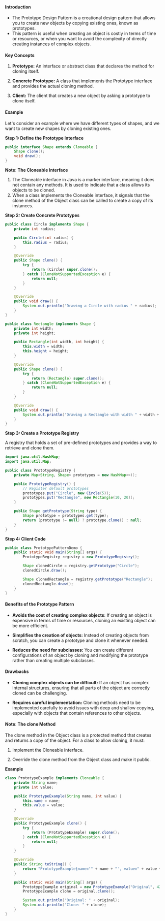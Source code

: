 
#### Introduction

* The Prototype Design Pattern is a creational design pattern that allows you to create new objects by copying existing ones, known as prototypes.
* This pattern is useful when creating an object is costly in terms of time or resources, or when you want to avoid the complexity of directly creating instances of complex objects.

#### Key Concepts

1. **Prototype:** An interface or abstract class that declares the method for cloning itself.

2. **Concrete Prototype:** A class that implements the Prototype interface and provides the actual cloning method.

3. **Client:** The client that creates a new object by asking a prototype to clone itself.

#### Example

Let's consider an example where we have different types of shapes, and we want to create new shapes by cloning existing ones.

**Step 1: Define the Prototype Interface**

```java
public interface Shape extends Cloneable {
    Shape clone();
    void draw();
}
```

**Note: The Cloneable Interface**

1. The Cloneable interface in Java is a marker interface, meaning it does not contain any methods. It is used to indicate that a class allows its objects to be cloned. 
2. When a class implements the Cloneable interface, it signals that the clone method of the Object class can be called to create a copy of its instances.

**Step 2: Create Concrete Prototypes**

```java
public class Circle implements Shape {
    private int radius;

    public Circle(int radius) {
        this.radius = radius;
    }

    @Override
    public Shape clone() {
        try {
            return (Circle) super.clone();
        } catch (CloneNotSupportedException e) {
            return null;
        }
    }

    @Override
    public void draw() {
        System.out.println("Drawing a Circle with radius " + radius);
    }
}

public class Rectangle implements Shape {
    private int width;
    private int height;

    public Rectangle(int width, int height) {
        this.width = width;
        this.height = height;
    }

    @Override
    public Shape clone() {
        try {
            return (Rectangle) super.clone();
        } catch (CloneNotSupportedException e) {
            return null;
        }
    }

    @Override
    public void draw() {
        System.out.println("Drawing a Rectangle with width " + width + " and height " + height);
    }
}
```

**Step 3: Create a Prototype Registry**

A registry that holds a set of pre-defined prototypes and provides a way to retrieve and clone them.

```java
import java.util.HashMap;
import java.util.Map;

public class PrototypeRegistry {
    private Map<String, Shape> prototypes = new HashMap<>();

    public PrototypeRegistry() {
        // Register default prototypes
        prototypes.put("Circle", new Circle(5));
        prototypes.put("Rectangle", new Rectangle(10, 20));
    }

    public Shape getPrototype(String type) {
        Shape prototype = prototypes.get(type);
        return (prototype != null) ? prototype.clone() : null;
    }
}
```

**Step 4: Client Code**

```java
public class PrototypePatternDemo {
    public static void main(String[] args) {
        PrototypeRegistry registry = new PrototypeRegistry();

        Shape clonedCircle = registry.getPrototype("Circle");
        clonedCircle.draw();

        Shape clonedRectangle = registry.getPrototype("Rectangle");
        clonedRectangle.draw();
    }
}
```

#### Benefits of the Prototype Pattern

- **Avoids the cost of creating complex objects:** If creating an object is expensive in terms of time or resources, cloning an existing object can be more efficient.

- **Simplifies the creation of objects:** Instead of creating objects from scratch, you can create a prototype and clone it whenever needed.

- **Reduces the need for subclasses:** You can create different configurations of an object by cloning and modifying the prototype rather than creating multiple subclasses.

#### Drawbacks

- **Cloning complex objects can be difficult:** If an object has complex internal structures, ensuring that all parts of the object are correctly cloned can be challenging.

- **Requires careful implementation:** Cloning methods need to be implemented carefully to avoid issues with deep and shallow copying, especially with objects that contain references to other objects.


#### Note: The clone Method

The clone method in the Object class is a protected method that creates and returns a copy of the object. For a class to allow cloning, it must:

1. Implement the Cloneable interface.

2. Override the clone method from the Object class and make it public.

**Example**

```java
class PrototypeExample implements Cloneable {
    private String name;
    private int value;

    public PrototypeExample(String name, int value) {
        this.name = name;
        this.value = value;
    }

    @Override
    public PrototypeExample clone() {
        try {
            return (PrototypeExample) super.clone();
        } catch (CloneNotSupportedException e) {
            return null;
        }
    }

    @Override
    public String toString() {
        return "PrototypeExample{name='" + name + "', value=" + value + "}";
    }

    public static void main(String[] args) {
        PrototypeExample original = new PrototypeExample("Original", 42);
        PrototypeExample clone = original.clone();

        System.out.println("Original: " + original);
        System.out.println("Clone: " + clone);
    }
}
```